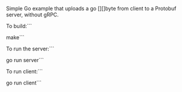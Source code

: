 Simple Go example that uploads a go [][]byte from client to a Protobuf server, without gRPC.

To build:```

   make```

To run the server:```

   go run server```

To run client:```

   go run client```
